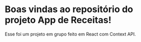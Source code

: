# Boas vindas ao repositório do projeto App de Receitas!

Esse foi um projeto em grupo feito em React com Context API. 
